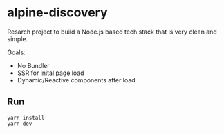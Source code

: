 # alpine-discovery

Resarch project to build a Node.js based tech stack that is very clean and simple.

Goals:
- No Bundler
- SSR for inital page load
- Dynamic/Reactive components after load

## Run

```
yarn install
yarn dev
```
